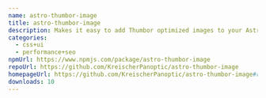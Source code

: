 ```yaml
---
name: astro-thumbor-image
title: astro-thumbor-image
description: Makes it easy to add Thumbor optimized images to your Astro app.
categories:
  - css+ui
  - performance+seo
npmUrl: https://www.npmjs.com/package/astro-thumbor-image
repoUrl: https://github.com/KreischerPanoptic/astro-thumbor-image
homepageUrl: https://github.com/KreischerPanoptic/astro-thumbor-image#readme
downloads: 10
---
```

